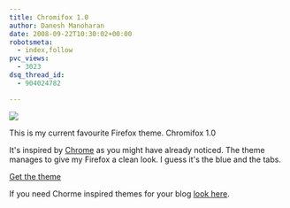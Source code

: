 ```yaml
---
title: Chromifox 1.0
author: Danesh Manoharan
date: 2008-09-22T10:30:02+00:00
robotsmeta:
  - index,follow
pvc_views:
  - 3023
dsq_thread_id:
  - 904024782

---
```

![](http://farm4.static.flickr.com/3215/2878887714_2308b358a9.jpg)

This is my current favourite Firefox theme. Chromifox 1.0

It's inspired by [Chrome][2] as you might have already noticed. The theme manages to give my Firefox a clean look. I guess it's the blue and the tabs.

[Get the theme][3]

If you need Chorme inspired themes for your blog [look here][4].

 [1]: http://www.flickr.com/photos/dannyportal/2878887714/ "Chromifox 1.0 by Danesh Manoharan, on Flickr"
 [2]: http://www.google.com/chrome
 [3]: https://addons.mozilla.org/en-US/firefox/addon/8782
 [4]: http://www.liewcf.com/blog/archives/2008/09/google-chrome-blog-theme-for-wordpress-and-blogspot/